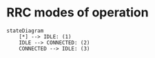 # RRC modes of operation

```mermaid
stateDiagram
    [*] --> IDLE: (1)
    IDLE --> CONNECTED: (2)
    CONNECTED --> IDLE: (3)
```